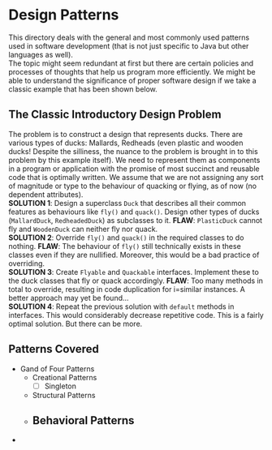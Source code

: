 # Design Patterns

This directory deals with the general and most commonly used patterns used in software development (that is not just specific to Java but other languages as well).<br />
The topic might seem redundant at first but there are certain policies and processes of thoughts that help us program more efficiently. We might be able to understand the significance of proper software design if we take a classic example that has been shown below.


## The Classic Introductory Design Problem

The problem is to construct a design that represents ducks. There are various types of ducks: Mallards, Redheads (even plastic and wooden ducks! Despite the silliness, the nuance to the problem is brought in to this problem by this example itself). We need to represent them as components in a program or application with the promise of most succinct and reusable code that is optimally written. We assume that we are not assigning any sort of magnitude or type to the behaviour of quacking or flying, as of now (no dependent attributes).<br />
**SOLUTION 1**: Design a superclass `Duck` that describes all their common features as behaviours like `fly()` and `quack()`. Design other types of ducks (`MallardDuck`, `RedheadedDuck`) as subclasses to it. **FLAW**: `PlasticDuck` cannot fly and `WoodenDuck` can neither fly nor quack.<br />
**SOLUTION 2**: Override `fly()` and `quack()` in the required classes to do nothing. **FLAW**: The behaviour of `fly()` still technically exists in these classes even if they are nullified. Moreover, this would be a bad practice of overriding.<br />
**SOLUTION 3**: Create `Flyable` and `Quackable` interfaces. Implement these to the duck classes that fly or quack accordingly. **FLAW**: Too many methods in total to override, resulting in code duplication for i=similar instances. A better approach may yet be found...<br />
**SOLUTION 4**: Repeat the previous solution with `default` methods in interfaces. This would considerably decrease repetitive code. This is a fairly optimal solution. But there can be more.


## Patterns Covered

- Gand of Four Patterns
  - Creational Patterns
    - [ ] Singleton
  - Structural Patterns
  - Behavioral Patterns
    - 
- 
